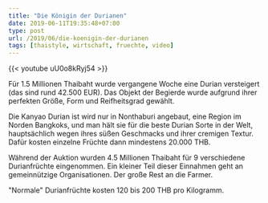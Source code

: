 ```yaml
---
title: "Die Königin der Durianen"
date: 2019-06-11T19:35:48+07:00
type: post
url: /2019/06/die-koenigin-der-durianen
tags: [thaistyle, wirtschaft, fruechte, video]
---
```


{{< youtube uU0o8kRyj54 >}}

Für 1.5 Millionen Thaibaht wurde vergangene Woche eine Durian versteigert (das sind rund 42.500 EUR). Das Objekt der Begierde wurde aufgrund ihrer perfekten Größe, Form und Reifheitsgrad gewählt.

Die Kanyao Durian ist wird nur in Nonthaburi angebaut, eine Region im Norden Bangkoks, und man hält sie für die beste Durian Sorte in der Welt, hauptsächlich wegen ihres süßen Geschmacks und ihrer cremigen Textur. Dafür kosten einzelne Früchte dann mindestens 20.000 THB. 

Während der Auktion wurden 4.5 Millionen Thaibaht für 9 verschiedene Durianfrüchte eingenommen. Ein kleiner Teil dieser Einnahmen geht an gemeinnützige Organisationen. Der große Rest an die Farmer. 

"Normale" Durianfrüchte kosten 120 bis 200 THB pro Kilogramm. 
